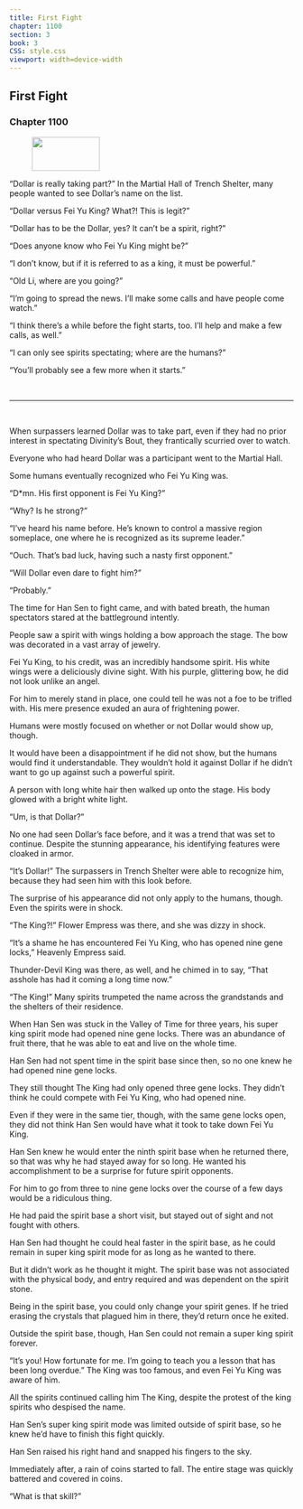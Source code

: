 ```yaml
---
title: First Fight
chapter: 1100
section: 3
book: 3
CSS: style.css
viewport: width=device-width
---
```


## First Fight

### Chapter 1100

<figure>
	<img src="../Images/gem.gif" alt="" id="gem" width="120" height="60" />
</figure>

“Dollar is really taking part?” In the Martial Hall of Trench Shelter, many people wanted to see Dollar’s name on the list.

“Dollar versus Fei Yu King? What?! This is legit?”

“Dollar has to be the Dollar, yes? It can’t be a spirit, right?”

“Does anyone know who Fei Yu King might be?”

“I don’t know, but if it is referred to as a king, it must be powerful.”

“Old Li, where are you going?”

“I’m going to spread the news. I’ll make some calls and have people come watch.”

“I think there’s a while before the fight starts, too. I’ll help and make a few calls, as well.”

“I can only see spirits spectating; where are the humans?”

“You’ll probably see a few more when it starts.”

<br>

*****

<br>

When surpassers learned Dollar was to take part, even if they had no prior interest in spectating Divinity’s Bout, they frantically scurried over to watch.

Everyone who had heard Dollar was a participant went to the Martial Hall.

Some humans eventually recognized who Fei Yu King was.

“D*mn. His first opponent is Fei Yu King?”

“Why? Is he strong?”

“I’ve heard his name before. He’s known to control a massive region someplace, one where he is recognized as its supreme leader.”

“Ouch. That’s bad luck, having such a nasty first opponent.”

“Will Dollar even dare to fight him?”

“Probably.”

The time for Han Sen to fight came, and with bated breath, the human spectators stared at the battleground intently.

People saw a spirit with wings holding a bow approach the stage. The bow was decorated in a vast array of jewelry.

Fei Yu King, to his credit, was an incredibly handsome spirit. His white wings were a deliciously divine sight. With his purple, glittering bow, he did not look unlike an angel.

For him to merely stand in place, one could tell he was not a foe to be trifled with. His mere presence exuded an aura of frightening power.

Humans were mostly focused on whether or not Dollar would show up, though.

It would have been a disappointment if he did not show, but the humans would find it understandable. They wouldn’t hold it against Dollar if he didn’t want to go up against such a powerful spirit.

A person with long white hair then walked up onto the stage. His body glowed with a bright white light.

“Um, is that Dollar?”

No one had seen Dollar’s face before, and it was a trend that was set to continue. Despite the stunning appearance, his identifying features were cloaked in armor.

“It’s Dollar!” The surpassers in Trench Shelter were able to recognize him, because they had seen him with this look before.

The surprise of his appearance did not only apply to the humans, though. Even the spirits were in shock.

“The King?!” Flower Empress was there, and she was dizzy in shock.

“It’s a shame he has encountered Fei Yu King, who has opened nine gene locks,” Heavenly Empress said.

Thunder-Devil King was there, as well, and he chimed in to say, “That asshole has had it coming a long time now.”

“The King!” Many spirits trumpeted the name across the grandstands and the shelters of their residence.

When Han Sen was stuck in the Valley of Time for three years, his super king spirit mode had opened nine gene locks. There was an abundance of fruit there, that he was able to eat and live on the whole time.

Han Sen had not spent time in the spirit base since then, so no one knew he had opened nine gene locks.

They still thought The King had only opened three gene locks. They didn’t think he could compete with Fei Yu King, who had opened nine.

Even if they were in the same tier, though, with the same gene locks open, they did not think Han Sen would have what it took to take down Fei Yu King.

Han Sen knew he would enter the ninth spirit base when he returned there, so that was why he had stayed away for so long. He wanted his accomplishment to be a surprise for future spirit opponents.

For him to go from three to nine gene locks over the course of a few days would be a ridiculous thing.

He had paid the spirit base a short visit, but stayed out of sight and not fought with others.

Han Sen had thought he could heal faster in the spirit base, as he could remain in super king spirit mode for as long as he wanted to there.

But it didn’t work as he thought it might. The spirit base was not associated with the physical body, and entry required and was dependent on the spirit stone.

Being in the spirit base, you could only change your spirit genes. If he tried erasing the crystals that plagued him in there, they’d return once he exited.

Outside the spirit base, though, Han Sen could not remain a super king spirit forever.

“It’s you! How fortunate for me. I’m going to teach you a lesson that has been long overdue.” The King was too famous, and even Fei Yu King was aware of him.

All the spirits continued calling him The King, despite the protest of the king spirits who despised the name.

Han Sen’s super king spirit mode was limited outside of spirit base, so he knew he’d have to finish this fight quickly.

Han Sen raised his right hand and snapped his fingers to the sky.

Immediately after, a rain of coins started to fall. The entire stage was quickly battered and covered in coins.

“What is that skill?”